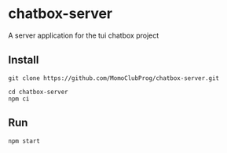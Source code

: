 # chatbox-server

A server application for the tui chatbox project

## Install

```
git clone https://github.com/MomoClubProg/chatbox-server.git

cd chatbox-server
npm ci
```

## Run

```
npm start
```
